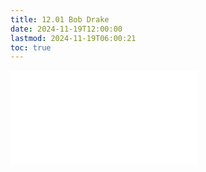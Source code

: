 ```yaml
---
title: 12.01 Bob Drake
date: 2024-11-19T12:00:00
lastmod: 2024-11-19T06:00:21
toc: true
---
```


![Link to included file content](../../../../artists/bob-drake.md)
